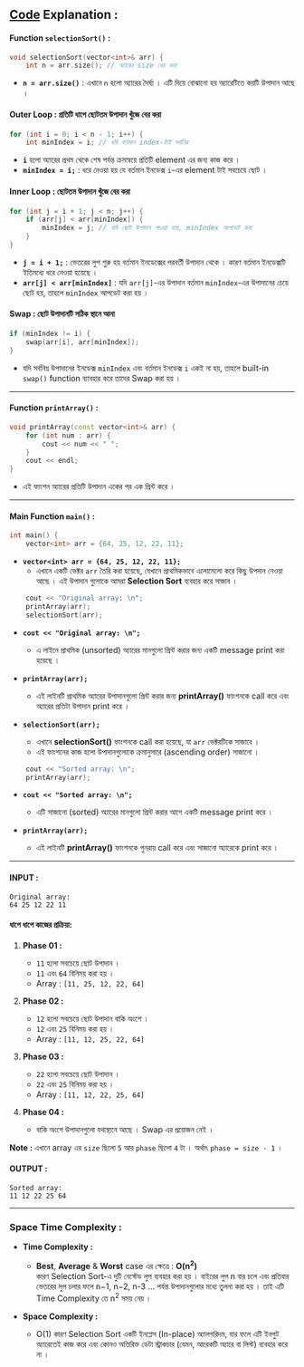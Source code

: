 ## **[Code](https://github.com/rudra-404/DSA/blob/main/Sorting/Selection%20Sort/selection_sort.cpp) Explanation :**

#### **Function `selectionSort()` :**
```cpp
void selectionSort(vector<int>& arr) {
    int n = arr.size(); // অ্যারের size বের করা
```
- **`n = arr.size()`** : এখানে `n` হলো অ্যারের দৈর্ঘ্য । এটি দিয়ে বোঝানো হয় অ্যারেটিতে কয়টি উপাদান আছে ।

#### **Outer Loop : প্রতিটি ধাপে ছোটতম উপাদান খুঁজে বের করা**
```cpp
for (int i = 0; i < n - 1; i++) {
    int minIndex = i; // ধরি বর্তমান index-টাই সর্বনিম্ন
```
- **`i`** হলো অ্যারের প্রথম থেকে শেষ পর্যন্ত ক্রমান্বয়ে প্রতিটি element এর জন্য কাজ করে ।
- **`minIndex = i;`** : ধরে নেওয়া হয় যে বর্তমান ইনডেক্স `i`-এর element টাই সবচেয়ে ছোট ।

#### **Inner Loop : ছোটতম উপাদান খুঁজে বের করা**
```cpp
for (int j = i + 1; j < n; j++) {
    if (arr[j] < arr[minIndex]) {
        minIndex = j; // যদি ছোট উপাদান পাওয়া যায়, minIndex আপডেট করা
    }
}
```
- **`j = i + 1;`** : ভেতরের লুপ শুরু হয় বর্তমান ইনডেক্সের পরবর্তী উপাদান থেকে । কারণ বর্তমান ইনডেক্সটি ইতিমধ্যে ধরে নেওয়া হয়েছে ।
- **`arr[j] < arr[minIndex]`** : যদি `arr[j]`-এর উপাদান বর্তমান `minIndex`-এর উপাদানের চেয়ে ছোট হয়, তাহলে `minIndex` আপডেট করা হয় ।

#### **Swap : ছোট উপাদানটি সঠিক স্থানে আনা**
```cpp
if (minIndex != i) {
    swap(arr[i], arr[minIndex]);
}
```
- যদি সর্বনিম্ন উপাদানের ইনডেক্স `minIndex` এবং বর্তমান ইনডেক্স `i` একই না হয়, তাহলে built-in `swap()` function ব্যাবহার করে তাদের Swap করা হয় ।

---

#### **Function `printArray()` :**
```cpp
void printArray(const vector<int>& arr) {
    for (int num : arr) {
        cout << num << " ";
    }
    cout << endl;
}
```
- এই ফাংশন অ্যারের প্রতিটি উপাদান একের পর এক প্রিন্ট করে ।

---

#### **Main Function `main()` :**

```cpp
int main() {
    vector<int> arr = {64, 25, 12, 22, 11};
```

- **`vector<int> arr = {64, 25, 12, 22, 11};`**  
  - এখানে একটি ভেক্টর `arr` তৈরি করা হয়েছে, যেখানে প্রাথমিকভাবে এলোমেলো করে কিছু উপদান নেওয়া আছে । এই উপাদান গুলোকে আমরা **Selection Sort** ব্যবহার করে সাজাব ।

```cpp
    cout << "Original array: \n";
    printArray(arr);
    selectionSort(arr);
```

- **`cout << "Original array: \n";`**  
  - এ লাইনে প্রাথমিক (unsorted) অ্যারের মানগুলো প্রিন্ট করার জন্য একটি message print করা হয়েছে ।  

- **`printArray(arr);`**  
  - এই লাইনটি প্রাথমিক অ্যারের উপাদানগুলো প্রিন্ট করার জন্য **printArray()** ফাংশনকে call করে এবং অ্যারের প্রতিটা উপাদান print করে ।

- **`selectionSort(arr);`**  
  - এখানে **selectionSort()** ফাংশনকে call করা হয়েছে, যা `arr` ভেক্টরটিকে সাজাবে ।  
  - এই ফাংশনের কাজ হলো উপাদানগুলোকে ক্রমানুসারে (ascending order) সাজানো ।

```cpp
    cout << "Sorted array: \n";
    printArray(arr);
```

- **`cout << "Sorted array: \n";`**  
  - এটি সাজানো (sorted) অ্যারের মানগুলো প্রিন্ট করার আগে একটি message print করে ।  

- **`printArray(arr);`**  
  - এই লাইনটি **printArray()** ফাংশনকে পুনরায় call করে এবং সাজানো অ্যারেকে print করে ।

---

#### INPUT :
```
Original array: 
64 25 12 22 11
```

#### ধাপে ধাপে কাজের প্রক্রিয়া:
1. **Phase 01 :**
   - `11` হলো সবচেয়ে ছোট উপাদান ।
   - `11` এবং `64` বিনিময় করা হয় ।
   - Array : `[11, 25, 12, 22, 64]`

2. **Phase 02 :**
   - `12` হলো সবচেয়ে ছোট উপাদান বাকি অংশে ।
   - `12` এবং `25` বিনিময় করা হয় ।
   - Array : `[11, 12, 25, 22, 64]`

3. **Phase 03 :**
   - `22` হলো সবচেয়ে ছোট উপাদান ।
   - `22` এবং `25` বিনিময় করা হয় ।
   - Array : `[11, 12, 22, 25, 64]`

4. **Phase 04 :**
   - বাকি অংশে উপাদানগুলো যথাস্থানে আছে । Swap এর প্রয়োজন নেই ।

**Note :** এখানে array এর `size` ছিলো `5` আর `phase` ছিলো `4` টা । অর্থাৎ `phase = size - 1` ।

#### OUTPUT :
```
Sorted array: 
11 12 22 25 64
```

---

### **Space Time Complexity :**

- **Time Complexity :**  
  - **Best**, **Average** & **Worst** case এর ক্ষেত্রে : **O(n<sup>2</sup>)**  
    কারণ Selection Sort-এ দুটি নেস্টেড লুপ ব্যবহার করা হয় । বাইরের লুপ n বার চলে এবং প্রতিবার ভেতরের লুপ চলার ফলে n−1, n−2, n-3 ... পর্যন্ত উপাদানগুলোর মধ্যে তুলনা করা হয় । তাই এটি Time Complexity তে n<sup>2</sup> সময় নেয় ।
  
- **Space Complexity :**  
  - O(1) কারণ Selection Sort একটি ইনপ্লেস (In-place) অ্যালগরিদম, যার ফলে এটি ইনপুট অ্যারেতেই কাজ করে এবং কোনও অতিরিক্ত ডেটা স্ট্রাকচার (যেমন, আরেকটি অ্যারে বা লিস্ট) ব্যবহার করে না ।